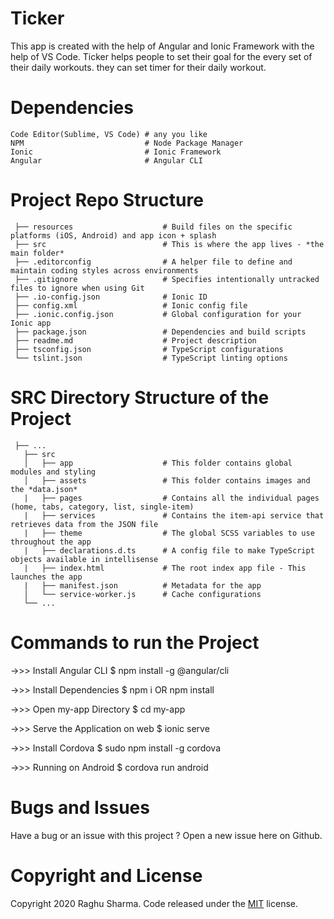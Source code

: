 # Ticker
   This app is created with the help of Angular and Ionic Framework with the help of VS Code.
   Ticker helps people to set their goal for the every set of their daily workouts. they can
   set timer for their daily workout.
   
# Dependencies
    Code Editor(Sublime, VS Code) # any you like 
    NPM                           # Node Package Manager
    Ionic                         # Ionic Framework
    Angular                       # Angular CLI 

# Project Repo Structure

     ├── resources                    # Build files on the specific platforms (iOS, Android) and app icon + splash
     ├── src                          # This is where the app lives - *the main folder*
     ├── .editorconfig                # A helper file to define and maintain coding styles across environments
     ├── .gitignore                   # Specifies intentionally untracked files to ignore when using Git
     ├── .io-config.json              # Ionic ID
     ├── config.xml                   # Ionic config file
     ├── .ionic.config.json           # Global configuration for your Ionic app
     ├── package.json                 # Dependencies and build scripts
     ├── readme.md                    # Project description
     ├── tsconfig.json                # TypeScript configurations
     └── tslint.json                  # TypeScript linting options
# SRC Directory Structure of the Project
     ├── ...
       ├── src                       
       │   ├── app                    # This folder contains global modules and styling
       │   ├── assets                 # This folder contains images and the *data.json*
       |   ├── pages                  # Contains all the individual pages (home, tabs, category, list, single-item)
       |   ├── services               # Contains the item-api service that retrieves data from the JSON file
       |   ├── theme                  # The global SCSS variables to use throughout the app
       |   ├── declarations.d.ts      # A config file to make TypeScript objects available in intellisense
       |   ├── index.html             # The root index app file - This launches the app
       |   ├── manifest.json          # Metadata for the app
       │   └── service-worker.js      # Cache configurations
       └── ...
 # Commands to run the Project
 
->>> Install Angular CLI
       $ npm install -g @angular/cli
 
->>> Install Dependencies 
       $ npm i OR npm install
 
->>> Open my-app Directory
       $ cd my-app
 
->>> Serve the Application on web
       $ ionic serve
       
->>> Install Cordova
       $ sudo npm install -g cordova
       
->>> Running on Android 
       $ cordova run android
# Bugs and Issues
Have a bug or an issue with this project ? Open a new issue here on Github. 
# Copyright and License
Copyright 2020 Raghu Sharma. Code released under the [MIT](https://github.com/the-blackpirate/Ticker/blob/master/LICENSE.md) license.
